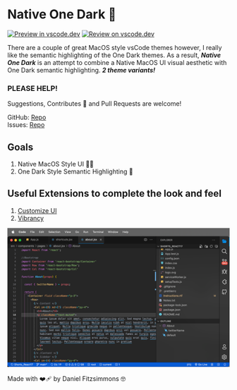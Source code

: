 # Native One Dark 🦄  

[![Preview in vscode.dev](https://img.shields.io/badge/preview%20in-vscode.dev-blue)](https://vscode.dev/theme/DanielFitzsimmons.native-one-dark) [![Review on vscode.dev](https://img.shields.io/badge/review%20on-marketplace-success)](https://marketplace.visualstudio.com/items?itemName=DanielFitzsimmons.native-one-dark&ssr=false#review-details) 


There are a couple of great MacOS style vsCode themes however, I really like the semantic highlighting of the One Dark themes. As a result, ***Native One Dark*** is an attempt to combine a Native MacOS UI visual aesthetic with One Dark semantic highlighting. ***2 theme variants!***

### PLEASE HELP! 
Suggestions, Contributes 🧠 and Pull Requests are welcome!

GitHub: [Repo](https://github.com/DanielFitzsimmons/Native-One-Dark) \
Issues: [Repo](https://github.com/DanielFitzsimmons/Native-One-Dark/issues) 

## Goals
1. Native MacOS Style UI 👨‍💻
2. One Dark Style Semantic Highlighting 🌈

## Useful Extensions to complete the look and feel
1. [Customize UI](https://marketplace.visualstudio.com/items?itemName=iocave.customize-ui)
2. [Vibrancy](https://marketplace.visualstudio.com/items?itemName=eyhn.vscode-vibrancy)

![Native OneDark](/screenShots/screenShot_V3.png)

Made with ❤️‍🩹 by Daniel Fitzsimmons 🤓